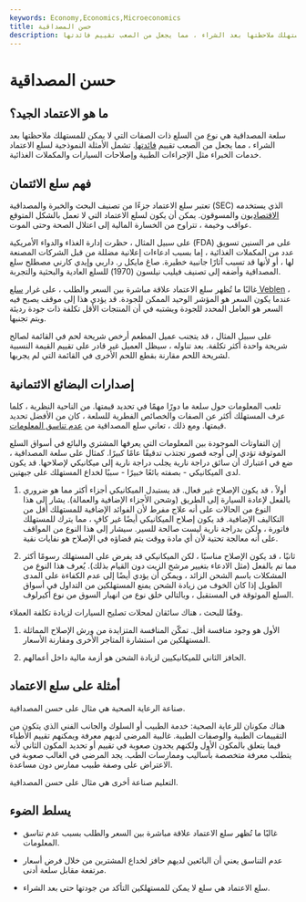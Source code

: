 ```yaml
---
keywords: Economy,Economics,Microeconomics
title: حسن المصداقية
description: سلعة المصداقية هي نوع من السلع ذات الصفات التي لا يمكن للمستهلك ملاحظتها بعد الشراء ، مما يجعل من الصعب تقييم فائدتها.
---
```


# حسن المصداقية
## ما هو الاعتماد الجيد؟

سلعة المصداقية هي نوع من السلع ذات الصفات التي لا يمكن للمستهلك ملاحظتها بعد الشراء ، مما يجعل من الصعب تقييم [فائدتها](/utility). تشمل الأمثلة النموذجية لسلع الاعتماد خدمات الخبراء مثل الإجراءات الطبية وإصلاحات السيارات والمكملات الغذائية.

## فهم سلع الائتمان

تعتبر سلع الاعتماد جزءًا من تصنيف البحث والخبرة والمصداقية (SEC) الذي يستخدمه [الاقتصاديون](/economist) والمسوقون. يمكن أن يكون لسلع الاعتماد التي لا تعمل بالشكل المتوقع عواقب وخيمة ، تتراوح من الخسارة المالية إلى اعتلال الصحة وحتى الموت.

على سبيل المثال ، حظرت إدارة الغذاء والدواء الأمريكية (FDA) على مر السنين تسويق عدد من المكملات الغذائية ، إما بسبب ادعاءات إعلانية مضللة من قبل الشركات المصنعة لها ، أو لأنها قد تسبب آثارًا جانبية خطيرة. صاغ مايكل ر. داربي وإيدي كارني مصطلح سلع المصداقية وأضفه إلى تصنيف فيليب نيلسون (1970) للسلع العادية والبحثية والتجربة.

غالبًا ما تُظهر سلع الاعتماد علاقة مباشرة بين السعر والطلب ، على غرار [سلع Veblen](/veblen-good) ، عندما يكون السعر هو المؤشر الوحيد الممكن للجودة. قد يؤدي هذا إلى موقف يصبح فيه السعر هو العامل المحدد للجودة ويشتبه في أن المنتجات الأقل تكلفة ذات جودة رديئة ويتم تجنبها.

على سبيل المثال ، قد يتجنب عميل المطعم أرخص شريحة لحم في القائمة لصالح شريحة واحدة أكثر تكلفة. بعد تناوله ، سيظل العميل غير قادر على تقييم القيمة النسبية لشريحة اللحم مقارنة بقطع اللحم الأخرى في القائمة التي لم يجربها.

## إصدارات البضائع الائتمانية

تلعب المعلومات حول سلعة ما دورًا مهمًا في تحديد قيمتها. من الناحية النظرية ، كلما عرف المستهلك أكثر عن الصفات والخصائص الفطرية للسلعة ، كان من الأفضل تحديد قيمتها. ومع ذلك ، تعاني سلع المصداقية من [عدم تناسق المعلومات](/asymmetricinformation).

إن التفاوتات الموجودة بين المعلومات التي يعرفها المشتري والبائع في أسواق السلع الموثوقة تؤدي إلى أوجه قصور تجتذب تدقيقًا عامًا كبيرًا. كمثال على سلعة المصداقية ، ضع في اعتبارك أن سائق دراجة نارية يجلب دراجة نارية إلى ميكانيكي لإصلاحها. قد يكون لدى الميكانيكي - بصفته بائعًا خبيرًا - سببًا لخداع المستهلك على جبهتين.

1. أولاً ، قد يكون الإصلاح غير فعال. قد يستبدل الميكانيكي أجزاء أكثر مما هو ضروري بالفعل لإعادة السيارة إلى الطريق (وشحن الأجزاء الإضافية والعمالة). يشار إلى هذا النوع من الحالات على أنه علاج مفرط لأن الفوائد الإضافية للمستهلك أقل من التكاليف الإضافية. قد يكون إصلاح الميكانيكي أيضًا غير كافٍ ، مما يترك للمستهلك فاتورة ، ولكن بدراجة نارية ليست صالحة للسير. سيشار إلى هذا النوع من المواقف على أنه معالجة تحتية لأن أي مادة ووقت يتم قضاؤه في الإصلاح هو نفايات نقية.

1. ثانيًا ، قد يكون الإصلاح مناسبًا ، لكن الميكانيكي قد يفرض على المستهلك رسومًا أكثر مما تم بالفعل (مثل الادعاء بتغيير مرشح الزيت دون القيام بذلك). يُعرف هذا النوع من المشكلات باسم الشحن الزائد ، ويمكن أن يؤدي أيضًا إلى عدم الكفاءة على المدى الطويل إذا كان الخوف من زيادة الشحن يمنع المستهلكين من التداول في أسواق السلع الموثوقة في المستقبل ، وبالتالي خلق نوع من انهيار السوق من نوع أكيرلوف.

وفقًا للبحث ، هناك سائقان لمحلات تصليح السيارات لزيادة تكلفة العملاء.

1. الأول هو وجود منافسة أقل. تمكّن المنافسة المتزايدة من ورش الإصلاح المماثلة المستهلكين من استشارة المتاجر الأخرى ومقارنة الأسعار.

1. الحافز الثاني للميكانيكيين لزيادة الشحن هو أزمة مالية داخل أعمالهم.

## أمثلة على سلع الاعتماد

صناعة الرعاية الصحية هي مثال على حسن المصداقية.

هناك مكونان للرعاية الصحية: خدمة الطبيب أو السلوك والجانب الفني الذي يتكون من التقييمات الطبية والوصفات الطبية. غالبية المرضى لديهم معرفة ويمكنهم تقييم الأطباء فيما يتعلق بالمكون الأول ولكنهم يجدون صعوبة في تقييم أو تحديد المكون الثاني لأنه يتطلب معرفة متخصصة بأساليب وممارسات الطب. يجد المرضى في الغالب صعوبة في الاعتراض على وصفة طبيب ممارس دون مساعدة.

التعليم صناعة أخرى هي مثال على حسن المصداقية.

## يسلط الضوء

- غالبًا ما تُظهر سلع الاعتماد علاقة مباشرة بين السعر والطلب بسبب عدم تناسق المعلومات.

- عدم التناسق يعني أن البائعين لديهم حافز لخداع المشترين من خلال فرض أسعار مرتفعة مقابل سلعة أدنى.

- سلع الاعتماد هي سلع لا يمكن للمستهلكين التأكد من جودتها حتى بعد الشراء.

